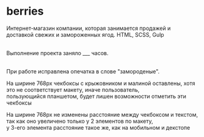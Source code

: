 # berries
Интернет-магазин компании, которая занимается продажей и доставкой свежих и замороженных ягод. HTML, SCSS, Gulp<br><br>

Выполнение проекта заняло ___ часов.<br><br>

При работе исправлена опечатка в слове "замороденые".<br>

На ширине 768px чекбоксы с крыжовником и малиной оставлены, хотя это не соответствует макету, иначе пользователь, <br>пользующийся планшетом, будет лишен
возможности отметить эти чекбоксы<br>

На ширине 768px не изменены расстояние между чекбоксом и текстом, так как оно увеличено только у 2 элементов по макету,<br>
у 3-его элемента расстояние такое же, как на мобильном и декстопе<br>
